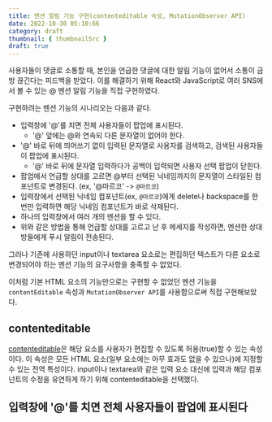 ```yaml
---
title: 멘션 알림 기능 구현(contenteditable 속성, MutationObserver API)
date: 2022-10-30 05:10:66
category: draft
thumbnail: { thumbnailSrc }
draft: true
---
```


사용자들이 댓글로 소통할 때, 본인을 언급한 댓글에 대한 알림 기능이 없어서 소통이 금방 끊긴다는 피드백을 받았다. 이를 해결하기 위해 React와 JavaScript로 여러 SNS에서 볼 수 있는 @ 멘션 알림 기능을 직접 구현하였다.

구현하려는 멘션 기능의 시나리오는 다음과 같다.

- 입력창에 '@'를 치면 전체 사용자들이 팝업에 표시된다.
  - '@' 앞에는 @와 연속되 다른 문자열이 없어야 한다.
- '@' 바로 뒤에 띄어쓰기 없이 입력된 문자열로 사용자를 검색하고, 검색된 사용자들이 팝업에 표시된다.
  - '@' 바로 뒤에 문자열 입력하다가 공백이 입력되면 사용자 선택 팝업이 닫힌다.
- 팝업에서 언급할 상대를 고르면 @부터 선택된 닉네임까지의 문자열이 스타일된 컴포넌트로 변경된다. (ex, '@마르코' -> `@마르코`)
- 입력창에서 선택된 닉네임 컴포넌트(ex, `@마르코`)에게 delete나 backspace를 한번만 입력하면 해당 닉네임 컴포넌트가 바로 삭제된다.
- 하나의 입력창에서 여러 개의 멘션을 할 수 있다.
- 위와 같은 방법을 통해 언급할 상대를 고르고 난 후 메세지를 작성하면, 멘션한 상대방들에게 푸시 알림이 전송된다.

그러나 기존에 사용하던 input이나 textarea 요소로는 편집하던 텍스트가 다른 요소로 변경되어야 하는 멘션 기능의 요구사항을 충족할 수 없었다.

이처럼 기본 HTML 요소의 기능만으로는 구현할 수 없었던 멘션 기능을 `contentEditable` 속성과 `MutationObserver API`를 사용함으로써 직접 구현해보았다.

## contenteditable

[contenteditable](https://developer.mozilla.org/ko/docs/Web/HTML/Global_attributes/contenteditable)은 해당 요소를 사용자가 편집할 수 있도록 허용(true)할 수 있는 속성이다. 이 속성은 모든 HTML 요소(일부 요소에는 아무 효과도 없을 수 있으나)에 지정할 수 있는 전역 특성이다. input이나 textarea와 같은 입력 요소 대신에 입력과 해당 컴포넌트의 수정을 유연하게 하기 위해 contenteditable을 선택했다.

## 입력창에 '@'를 치면 전체 사용자들이 팝업에 표시된다
